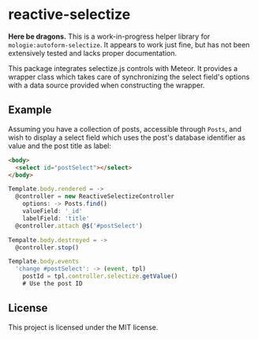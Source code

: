 # reactive-selectize

**Here be dragons.** This is a work-in-progress helper library for
`mologie:autoform-selectize`. It appears to work just fine, but has
not been extensively tested and lacks proper documentation.

This package integrates selectize.js controls with Meteor. It provides
a wrapper class which takes care of synchronizing the select field's
options with a data source provided when constructing the wrapper.

## Example

Assuming you have a collection of posts, accessible through `Posts`,
and wish to display a select field which uses the post's database
identifier as value and the post title as label:

```html
<body>
  <select id="postSelect"></select>
</body>
```

```js
Template.body.rendered = ->
  @controller = new ReactiveSelectizeController
    options: -> Posts.find()
    valueField: '_id'
    labelField: 'title'
  @controller.attach @$('#postSelect')

Tempalte.body.destroyed = ->
  @controller.stop()

Template.body.events
  'change #postSelect': -> (event, tpl)
    postId = tpl.controller.selectize.getValue()
    # Use the post ID
```


## License

This project is licensed under the MIT license.
